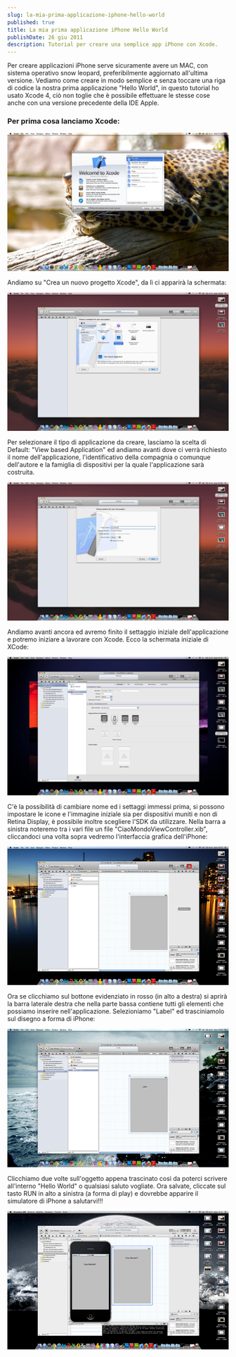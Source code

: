```yaml
---
slug: la-mia-prima-applicazione-iphone-hello-world
published: true
title: La mia prima applicazione iPhone Hello World
publishDate: 26 giu 2011
description: Tutorial per creare una semplice app iPhone con Xcode.
---
```


Per creare applicazioni iPhone serve sicuramente avere un MAC, con sistema operativo snow leopard, preferibilmente aggiornato all'ultima versione. Vediamo come creare in modo semplice e senza toccare una riga di codice la nostra prima applicazione "Hello World", in questo tutorial ho usato Xcode 4, ciò non toglie che è possibile effettuare le stesse cose anche con una versione precedente della IDE Apple.

### Per prima cosa lanciamo Xcode:

![Xcode Apertura](../assets/NewXcodeProject.jpg "Xcode Apertura")

Andiamo su "Crea un nuovo progetto Xcode", da lì ci apparirà la schermata:

![Crea ViewBased Application](../assets/ViewBasedApplication.jpg "Crea ViewBased Application")

Per selezionare il tipo di applicazione da creare, lasciamo la scelta di Default: "View based Application" ed andiamo avanti dove ci verrà richiesto il nome dell'applicazione, l'identificativo della compagnia o comunque dell'autore e la famiglia di dispositivi per la quale l'applicazione sarà costruita.

![Inserisci il nome dell'applicazione](../assets/ProductName.jpg "Schermata 2011-06-26 a 19.09.56")

Andiamo avanti ancora ed avremo finito il settaggio iniziale dell'applicazione e potremo iniziare a lavorare con Xcode. Ecco la schermata iniziale di XCode:

![Specifica il target](../assets/Target.jpg "Schermata 2011-06-26 a 19.10.20")

C'è la possibilità di cambiare nome ed i settaggi immessi prima, si possono impostare le icone e l'immagine iniziale sia per dispositivi muniti e non di Retina Display, è possibile inoltre scegliere l'SDK da utilizzare. Nella barra a sinistra noteremo tra i vari file un file "CiaoMondoViewController.xib", cliccandoci una volta sopra vedremo l'interfaccia grafica dell'iPhone:

![ViewController](../assets/ViewController.jpg "Schermata 2011-06-26 a 19.13.44")

Ora se clicchiamo sul bottone evidenziato in rosso (in alto a destra) si aprirà la barra laterale destra che nella parte bassa contiene tutti gli elementi che possiamo inserire nell'applicazione. Selezioniamo "Label" ed trasciniamolo sul disegno a forma di iPhone:

![Crea un label](../assets/CreateLabel.jpg "Schermata 2011-06-26 a 19.14.06")

Clicchiamo due volte sull'oggetto appena trascinato così da poterci scrivere all'interno "Hello World" o qualsiasi saluto vogliate. Ora salvate, cliccate sul tasto RUN in alto a sinistra (a forma di play) e dovrebbe apparire il simulatore di iPhone a salutarvi!!!

![Risultato](../assets/CiaoMondo.jpg "Schermata 2011-06-26 a 19.15.14")

